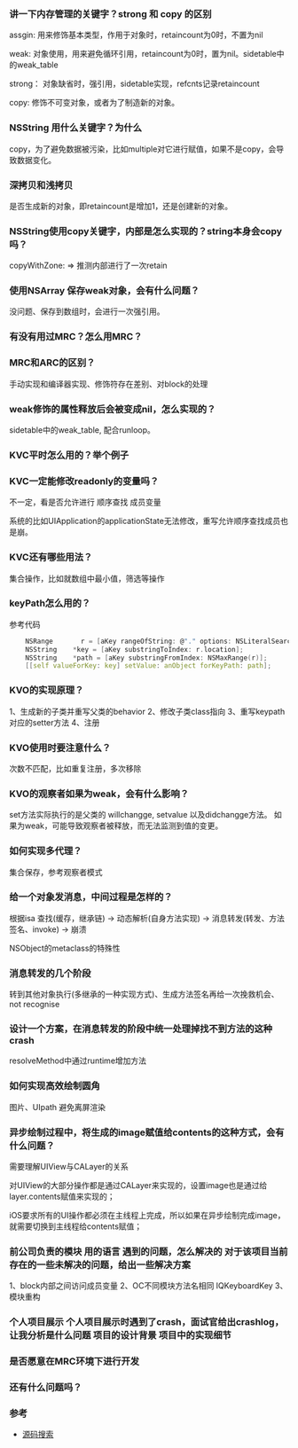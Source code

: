### 讲一下内存管理的关键字？strong 和 copy 的区别
assgin: 用来修饰基本类型，作用于对象时，retaincount为0时，不置为nil

weak: 对象使用，用来避免循环引用，retaincount为0时，置为nil。sidetable中的weak_table

strong： 对象缺省时，强引用，sidetable实现，refcnts记录retaincount

copy: 修饰不可变对象，或者为了制造新的对象。

### NSString 用什么关键字？为什么
copy，为了避免数据被污染，比如multiple对它进行赋值，如果不是copy，会导致数据变化。

### 深拷贝和浅拷贝
是否生成新的对象，即retaincount是增加1，还是创建新的对象。

### NSString使用copy关键字，内部是怎么实现的？string本身会copy吗？
copyWithZone: => 推测内部进行了一次retain

### 使用NSArray 保存weak对象，会有什么问题？
没问题、保存到数组时，会进行一次强引用。

### 有没有用过MRC？怎么用MRC？

### MRC和ARC的区别？
手动实现和编译器实现、修饰符存在差别、对block的处理

### weak修饰的属性释放后会被变成nil，怎么实现的？
sidetable中的weak_table, 配合runloop。

### KVC平时怎么用的？举个例子

### KVC一定能修改readonly的变量吗？
不一定，看是否允许进行 顺序查找 成员变量

系统的比如UIApplication的applicationState无法修改，重写允许顺序查找成员也是崩。

### KVC还有哪些用法？
集合操作，比如就数组中最小值，筛选等操作

### keyPath怎么用的？
参考代码
``` C
    NSRange       r = [aKey rangeOfString: @"." options: NSLiteralSearch];
    NSString	*key = [aKey substringToIndex: r.location];
    NSString	*path = [aKey substringFromIndex: NSMaxRange(r)];
    [[self valueForKey: key] setValue: anObject forKeyPath: path];
```

### KVO的实现原理？
1、生成新的子类并重写父类的behavior
2、修改子类class指向
3、重写keypath对应的setter方法
4、注册

### KVO使用时要注意什么？
次数不匹配，比如重复注册，多次移除

### KVO的观察者如果为weak，会有什么影响？
set方法实际执行的是父类的 willchangge, setvalue 以及didchangge方法。
如果为weak，可能导致观察者被释放，而无法监测到值的变更。

### 如何实现多代理？
集合保存，参考观察者模式

### 给一个对象发消息，中间过程是怎样的？
根据isa 查找(缓存，继承链) -> 动态解析(自身方法实现) -> 消息转发(转发、方法签名、invoke) -> 崩溃

NSObject的metaclass的特殊性

### 消息转发的几个阶段

转到其他对象执行(多继承的一种实现方式)、生成方法签名再给一次挽救机会、not recognise

### 设计一个方案，在消息转发的阶段中统一处理掉找不到方法的这种crash
resolveMethod中通过runtime增加方法

### 如何实现高效绘制圆角
图片、UIpath
避免离屏渲染

### 异步绘制过程中，将生成的image赋值给contents的这种方式，会有什么问题？
需要理解UIView与CALayer的关系

对UIView的大部分操作都是通过CALayer来实现的，设置image也是通过给layer.contents赋值来实现的；

iOS要求所有的UI操作都必须在主线程上完成，所以如果在异步绘制完成image，就需要切换到主线程给contents赋值；


### 前公司负责的模块 用的语言 遇到的问题，怎么解决的 对于该项目当前存在的一些未解决的问题，给出一些解决方案
1、block内部之间访问成员变量
2、OC不同模块方法名相同 IQKeyboardKey
3、模块重构

### 个人项目展示 个人项目展示时遇到了crash，面试官给出crashlog，让我分析是什么问题 项目的设计背景 项目中的实现细节

### 是否愿意在MRC环境下进行开发

### 还有什么问题吗？


### 参考 
- [源码搜索](https://searchcode.com/)